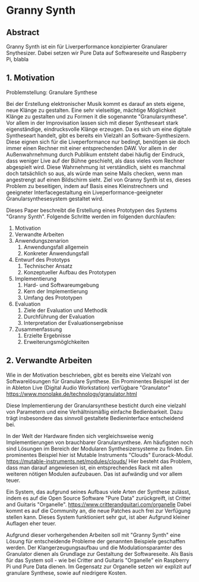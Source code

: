 # Granny Synth

## Abstract

Granny Synth ist ein für Liverperformance konzipierter Granularer Snythesizer. Dabei setzen wir Pure Data auf Softwareseite und Raspberry Pi, blabla

## 1. Motivation

Problemstellung: Granulare Synthese 

Bei der Erstellung elektronischer Musik kommt es darauf an stets eigene, neue Klänge zu gestalten. Eine sehr vielseitige, mächtige Möglichkeit Klänge zu gestalten und zu Formen it die sogenannte "Granularsynthese". Vor allem in der Improvisation lassen sich mit dieser Syntheseart stark eigenständige, eindrucksvolle Klänge erzeugen.
Da es sich um eine digitale Syntheseart handelt, gibt es bereits ein Vielzahl an Software-Synthesizern. Diese eignen sich für die Liveperformance nur bedingt, benötigen sie doch immer einen Rechner mit einer entsprechenden DAW. Vor allem in der Außenwahrnehmung durch  Publikum entsteht dabei häufig der Eindruck, dass weniger Live auf der Bühne geschieht, als dass vieles vom Rechner abgespielt wird. Diese Wahrnehmung ist verständlich, sieht es manchmal doch tatsächlich so aus, als würde man seine Mails checken, wenn man angestrengt auf einen Bildschirm sieht. 
Ziel von Granny Synth ist es, dieses Problem zu beseitigen, indem auf Basis eines Kleinstrechners und geeigneter Interfacegestaltung ein Liveperformance-geeigneter Granularsynthesesystem gestaltet wird.

Dieses Paper beschreibt die Erstellung eines Prototypen des Systems "Granny Synth". Folgende Schritte werden im folgenden durchlaufen:

1. Motivation
2. Verwandte Arbeiten
3. Anwendungszenarion
   1. Anwendungsfall allgemein
   2. Konkreter Anwendungsfall
4. Entwurf des Prototyps
   1. Technischer Ansatz
   2. Konzeptueller Aufbau des Prototypen
5. Implementierung
   1. Hard- und Softwareumgebung
   2. Kern der Implementierung
   3. Umfang des Prototypen
6. Evaluation
   1. Ziele der Evaluation und Methodik
   2. Durchführung der Evaluation
   3. Interpretation der Evaluationsergebnisse
7. Zusammenfassung
   1. Erzielte Ergebnisse
   2. Erweiterungsmöglchkeiten

## 2. Verwandte Arbeiten

Wie in der Motivation beschrieben, gibt es bereits eine Vielzahl von Softwarelösungen für Granulare Synthese. Ein Prominentes Beispiel ist der in Ableton Live (Digital Audio Workstation) verfügbare "Granulator" https://www.monolake.de/technology/granulator.html

Diese Implementierung der Granularsynthese besticht durch eine vielzahl von Parametern und eine Verhältnismäßig einfache Bedienbarkeit. Dazu trägt insbesondere das sinnvoll gestaltete Bedieninterface entscheidend bei. 

In der Welt der Hardware finden sich vergleichsweise wenig Implementierungen von brauchbarer Granularsynthese. Am häufigsten noch sind Lösungen im Bereich der Modularen Synthesizersysteme zu finden. Ein prominentes Beispiel hier ist Mutable Instruments "Clouds" Eurorack-Modul. https://mutable-instruments.net/modules/clouds/ Hier besteht das Problem, dass man darauf angewiesen ist, ein entsprechendes Rack mit allen weiteren nötigen Modulen aufzubauen. Das ist aufwändig und vor allem teuer.

Ein System, das aufgrund seines Aufbaus viele Arten der Synthese zulässt, indem es auf die Open Source Software "Pure Data" zurückgreift, ist Critter and Guitaris "Organelle". https://www.critterandguitari.com/organelle Dabei kommt es auf die Community an, die neue Patches auch frei zur Verfügung stellen kann. Dieses System funktioniert sehr gut, ist aber Aufgrund kleiner Auflagen eher teuer.

Aufgrund dieser vorhergehenden Arbeiten soll mit "Granny Synth" eine Lösung für entscheidende Probleme der genannten Beispiele geschaffen werden. 
Der Klangerzeugungsaufbau und die Modulationsparamter  des Granulator dienen als Grundlage zur Gestaltung der Softwareseite.
Als Basis für das System soll - wie bei Critter and Guitaris "Organelle" ein Raspberry Pi und Pure Data dienen. Im Gegensatz zur Organelle setzen wir explizit auf granulare Synthese, sowie auf niedrigere Kosten.







